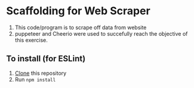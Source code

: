 # Scaffolding for Web Scraper

1. This code/program is to scrape off data from website
2. puppeteer and Cheerio were used to succefully reach the objective of this exercise.

## To install (for ESLint)

1. [Clone](https://docs.github.com/en/github/creating-cloning-and-archiving-repositories/cloning-a-repository-from-github/cloning-a-repository) this repository
1. Run `npm install`
